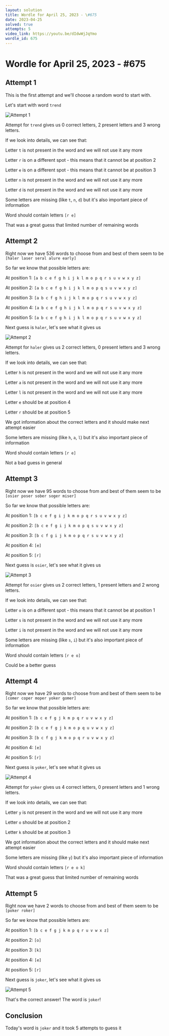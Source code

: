 ```yaml
---
layout: solution
title: Wordle for April 25, 2023 - \#675
date: 2023-04-25
solved: true
attempts: 5
video_link: https://youtu.be/dIdwWjJqYmo
wordle_id: 675
---
```


# Wordle for April 25, 2023 - \#675

## Attempt 1

This is the first attempt and we'll choose a random word to start with.

Let's start with word `trend`

![Attempt 1](2023-04-25/attempt-1.png)

Attempt for `trend` gives us 0 correct letters, 2 present letters and 3 wrong letters.

If we look into details, we can see that:

Letter `t` is not present in the word and we will not use it any more

Letter `r` is on a different spot - this means that it cannot be at position 2

Letter `e` is on a different spot - this means that it cannot be at position 3

Letter `n` is not present in the word and we will not use it any more

Letter `d` is not present in the word and we will not use it any more

Some letters are missing (like `t`, `n`, `d`) but it's also important piece of information

Word should contain letters `[r e]`

That was a great guess that limited number of remaining words



## Attempt 2

Right now we have 536 words to choose from and best of them seem to be `[haler laser seral alure early]`

So far we know that possible letters are:

At position 1: `[a b c e f g h i j k l m o p q r s u v w x y z]`

At position 2: `[a b c e f g h i j k l m o p q s u v w x y z]`

At position 3: `[a b c f g h i j k l m o p q r s u v w x y z]`

At position 4: `[a b c e f g h i j k l m o p q r s u v w x y z]`

At position 5: `[a b c e f g h i j k l m o p q r s u v w x y z]`

Next guess is `haler`, let's see what it gives us

![Attempt 2](2023-04-25/attempt-2.png)

Attempt for `haler` gives us 2 correct letters, 0 present letters and 3 wrong letters.

If we look into details, we can see that:

Letter `h` is not present in the word and we will not use it any more

Letter `a` is not present in the word and we will not use it any more

Letter `l` is not present in the word and we will not use it any more

Letter `e` should be at position 4

Letter `r` should be at position 5

We got information about the correct letters and it should make next attempt easier

Some letters are missing (like `h`, `a`, `l`) but it's also important piece of information

Word should contain letters `[r e]`

Not a bad guess in general



## Attempt 3

Right now we have 95 words to choose from and best of them seem to be `[osier poser sober soger miser]`

So far we know that possible letters are:

At position 1: `[b c e f g i j k m o p q r s u v w x y z]`

At position 2: `[b c e f g i j k m o p q s u v w x y z]`

At position 3: `[b c f g i j k m o p q r s u v w x y z]`

At position 4: `[e]`

At position 5: `[r]`

Next guess is `osier`, let's see what it gives us

![Attempt 3](2023-04-25/attempt-3.png)

Attempt for `osier` gives us 2 correct letters, 1 present letters and 2 wrong letters.

If we look into details, we can see that:

Letter `o` is on a different spot - this means that it cannot be at position 1

Letter `s` is not present in the word and we will not use it any more

Letter `i` is not present in the word and we will not use it any more

Some letters are missing (like `s`, `i`) but it's also important piece of information

Word should contain letters `[r e o]`

Could be a better guess



## Attempt 4

Right now we have 29 words to choose from and best of them seem to be `[comer coper moper yoker gomer]`

So far we know that possible letters are:

At position 1: `[b c e f g j k m p q r u v w x y z]`

At position 2: `[b c e f g j k m o p q u v w x y z]`

At position 3: `[b c f g j k m o p q r u v w x y z]`

At position 4: `[e]`

At position 5: `[r]`

Next guess is `yoker`, let's see what it gives us

![Attempt 4](2023-04-25/attempt-4.png)

Attempt for `yoker` gives us 4 correct letters, 0 present letters and 1 wrong letters.

If we look into details, we can see that:

Letter `y` is not present in the word and we will not use it any more

Letter `o` should be at position 2

Letter `k` should be at position 3

We got information about the correct letters and it should make next attempt easier

Some letters are missing (like `y`) but it's also important piece of information

Word should contain letters `[r e o k]`

That was a great guess that limited number of remaining words



## Attempt 5

Right now we have 2 words to choose from and best of them seem to be `[poker roker]`

So far we know that possible letters are:

At position 1: `[b c e f g j k m p q r u v w x z]`

At position 2: `[o]`

At position 3: `[k]`

At position 4: `[e]`

At position 5: `[r]`

Next guess is `joker`, let's see what it gives us

![Attempt 5](2023-04-25/attempt-5.png)

That's the correct answer! The word is `joker`!

## Conclusion

Today's word is `joker` and it took 5 attempts to guess it

